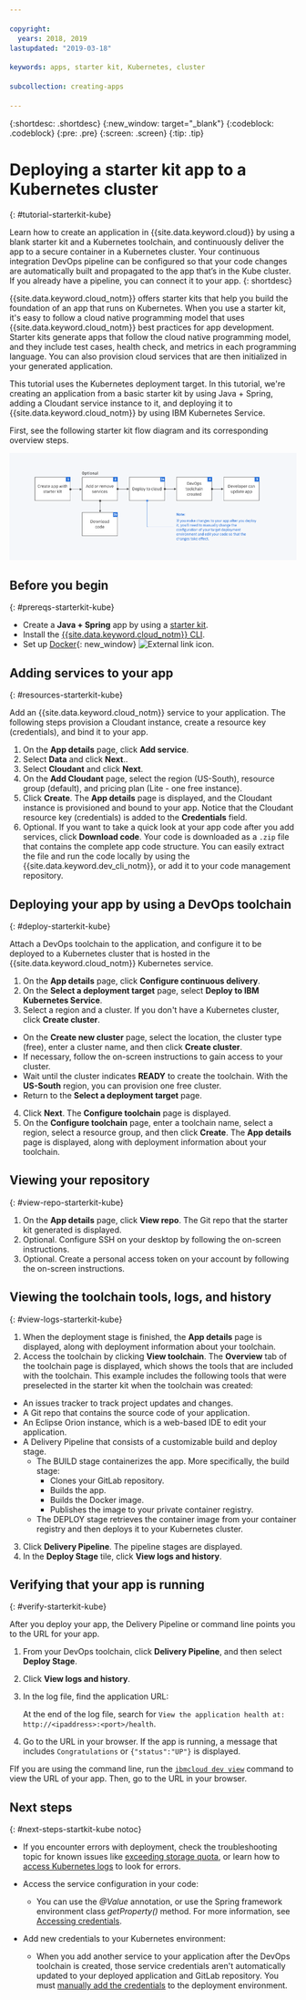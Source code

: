 ```yaml
---

copyright:
  years: 2018, 2019
lastupdated: "2019-03-18"

keywords: apps, starter kit, Kubernetes, cluster

subcollection: creating-apps

---
```


{:shortdesc: .shortdesc}
{:new_window: target="_blank"}
{:codeblock: .codeblock}
{:pre: .pre}
{:screen: .screen}
{:tip: .tip}

# Deploying a starter kit app to a Kubernetes cluster
{: #tutorial-starterkit-kube}

Learn how to create an application in {{site.data.keyword.cloud}} by using a blank starter kit and a Kubernetes toolchain, and continuously deliver the app to a secure container in a Kubernetes cluster. Your continuous integration DevOps pipeline can be configured so that your code changes are automatically built and propagated to the app that’s in the Kube cluster. If you already have a pipeline, you can connect it to your app.
{: shortdesc}

{{site.data.keyword.cloud_notm}} offers starter kits that help you build the foundation of an app that runs on Kubernetes. When you use a starter kit, it's easy to follow a cloud native programming model that uses {{site.data.keyword.cloud_notm}} best practices for app development. Starter kits generate apps that follow the cloud native programming model, and they include test cases, health check, and metrics in each programming language. You can also provision cloud services that are then initialized in your generated application.

This tutorial uses the Kubernetes deployment target. In this tutorial, we're creating an application from a basic starter kit by using Java + Spring, adding a Cloudant service instance to it, and deploying it to {{site.data.keyword.cloud_notm}} by using IBM Kubernetes Service.

First, see the following starter kit flow diagram and its corresponding overview steps.

![Starter kit flow diagram](../images/starterkit-flow.png) 

## Before you begin
{: #prereqs-starterkit-kube}

* Create a **Java + Spring** app by using a [starter kit](/docs/apps/tutorials?topic=creating-apps-tutorial-starterkit).
* Install the [{{site.data.keyword.cloud_notm}} CLI](/docs/cli?topic=cloud-cli-ibmcloud-cli).
* Set up [Docker](https://www.docker.com/get-started){: new_window} ![External link icon](../../icons/launch-glyph.svg "External link icon").

## Adding services to your app
{: #resources-starterkit-kube}

Add an {{site.data.keyword.cloud_notm}} service to your application. The following steps provision a Cloudant instance, create a resource key (credentials), and bind it to your app.

1. On the **App details** page, click **Add service**.
2. Select **Data** and click **Next**..
3. Select **Cloudant** and click **Next**.
4. On the **Add Cloudant** page, select the region (US-South), resource group (default), and pricing plan (Lite - one free instance).
5. Click **Create**. The **App details** page is displayed, and the Cloudant instance is provisioned and bound to your app. Notice that the Cloudant resource key (credentials) is added to the **Credentials** field.
6. Optional. If you want to take a quick look at your app code after you add services, click **Download code**. Your code is downloaded as a `.zip` file that contains the complete app code structure. You can easily extract the file and run the code locally by using the {{site.data.keyword.dev_cli_notm}}, or add it to your code management repository.

## Deploying your app by using a DevOps toolchain
{: #deploy-starterkit-kube}

Attach a DevOps toolchain to the application, and configure it to be deployed to a Kubernetes cluster that is hosted in the {{site.data.keyword.cloud_notm}} Kubernetes service.

1. On the **App details** page, click **Configure continuous delivery**.
2. On the **Select a deployment target** page, select **Deploy to IBM Kubernetes Service**.
3. Select a region and a cluster. If you don't have a Kubernetes cluster, click **Create cluster**.
  * On the **Create new cluster** page, select the location, the cluster type (free), enter a cluster name, and then click **Create cluster**.
  * If necessary, follow the on-screen instructions to gain access to your cluster.
  * Wait until the cluster indicates **READY** to create the toolchain. With the **US-South** region, you can provision one free cluster.
  * Return to the **Select a deployment target** page.
4. Click **Next**. The **Configure toolchain** page is displayed.
5. On the **Configure toolchain** page, enter a toolchain name, select a region, select a resource group, and then click **Create**. The **App details** page is displayed, along with deployment information about your toolchain.

## Viewing your repository
{: #view-repo-starterkit-kube}

1. On the **App details** page, click **View repo**. The Git repo that the starter kit generated is displayed.
2. Optional. Configure SSH on your desktop by following the on-screen instructions.
3. Optional. Create a personal access token on your account by following the on-screen instructions.

## Viewing the toolchain tools, logs, and history
{: #view-logs-starterkit-kube}

1. When the deployment stage is finished, the **App details** page is displayed, along with deployment information about your toolchain.
2. Access the toolchain by clicking **View toolchain**. The **Overview** tab of the toolchain page is displayed, which shows the tools that are included with the toolchain. This example includes the following tools that were preselected in the starter kit when the toolchain was created:
  * An issues tracker to track project updates and changes.
  * A Git repo that contains the source code of your application.
  * An Eclipse Orion instance, which is a web-based IDE to edit your application.
  * A Delivery Pipeline that consists of a customizable build and deploy stage.
	 * The BUILD stage containerizes the app. More specifically, the build stage:
	   * Clones your GitLab repository.
	   * Builds the app.
	   * Builds the Docker image.
	   * Publishes the image to your private container registry.
	 * The DEPLOY stage retrieves the container image from your container registry and then deploys it to your Kubernetes cluster.
3. Click **Delivery Pipeline**. The pipeline stages are displayed.
4. In the **Deploy Stage** tile, click **View logs and history**.

## Verifying that your app is running
{: #verify-starterkit-kube}

After you deploy your app, the Delivery Pipeline or command line points you to the URL for your app.

1. From your DevOps toolchain, click **Delivery Pipeline**, and then select **Deploy Stage**.
2. Click **View logs and history**.
3. In the log file, find the application URL:

    At the end of the log file, search for `View the application health at: http://<ipaddress>:<port>/health`.

4. Go to the URL in your browser. If the app is running, a message that includes `Congratulations` or `{"status":"UP"}` is displayed.

FIf you are using the command line, run the [`ibmcloud dev view`](/docs/cli/idt?topic=cloud-cli-idt-cli#view) command to view the URL of your app. Then, go to the URL in your browser.

## Next steps
{: #next-steps-startkit-kube notoc}

* If you encounter errors with deployment, check the troubleshooting topic for known issues like [exceeding storage quota](/docs/apps?topic=creating-apps-managingapps#exceed_quota), or learn how to [access Kubernetes logs](/docs/apps?topic=creating-apps-managingapps#access_kube_logs) to look for errors.

* Access the service configuration in your code:
	- You can use the _@Value_ annotation, or use the Spring framework environment class _getProperty()_ method. For more information, see [Accessing credentials](/docs/java-spring?topic=java-spring-configuration#accessing-credentials).

* Add new credentials to your Kubernetes environment:
	- When you add another service to your application after the DevOps toolchain is created, those service credentials aren't automatically updated to your deployed application and GitLab repository. You must [manually add the credentials](/docs/apps?topic=creating-apps-add-credentials-kube) to the deployment environment.
